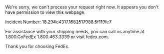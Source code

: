  	


 	

We're sorry, we can't process your request right now. It appears you don't have permission to view this webpage.


Incident Number: 18.294e4317.1682517988.5f119fe7





For assistance with your shipping needs, you can call us anytime at 1.800.GoFedEx 1.800.463.3339 or visit fedex.com.




Thank you for choosing FedEx.